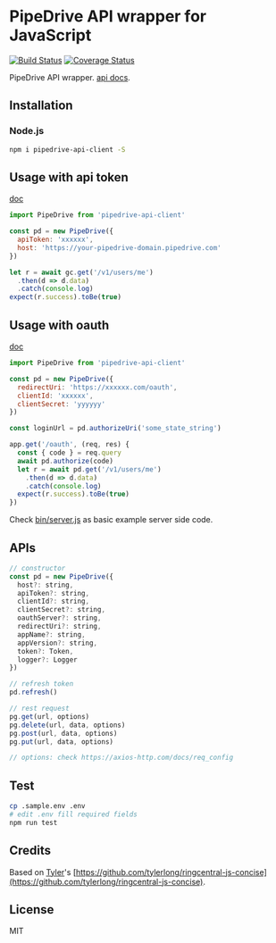 # PipeDrive API wrapper for JavaScript

[![Build Status](https://img.shields.io/endpoint.svg?url=https%3A%2F%2Factions-badge.atrox.dev%2Fatrox%2Fsync-dotenv%2Fbadge)](https://github.com/zxdong262/pipedrive-api-client/actions)
[![Coverage Status](https://coveralls.io/repos/github/zxdong262/pipedrive-api-client/badge.svg?branch=release)](https://coveralls.io/github/zxdong262/pipedrive-api-client?branch=release)

PipeDrive API wrapper. [api docs](https://developers.pipedrive.com/docs/api/v1).

## Installation

### Node.js

```bash
npm i pipedrive-api-client -S
```

## Usage with api token

[doc](https://pipedrive.readme.io/docs/how-to-find-the-api-token)

```js
import PipeDrive from 'pipedrive-api-client'

const pd = new PipeDrive({
  apiToken: 'xxxxxx',
  host: 'https://your-pipedrive-domain.pipedrive.com'
})

let r = await gc.get('/v1/users/me')
  .then(d => d.data)
  .catch(console.log)
expect(r.success).toBe(true)

```

## Usage with oauth

[doc](https://pipedrive.readme.io/docs/marketplace-oauth-authorization)

```js
import PipeDrive from 'pipedrive-api-client'

const pd = new PipeDrive({
  redirectUri: 'https://xxxxxx.com/oauth',
  clientId: 'xxxxxx',
  clientSecret: 'yyyyyy'
})

const loginUrl = pd.authorizeUri('some_state_string')

app.get('/oauth', (req, res) {
  const { code } = req.query
  await pd.authorize(code)
  let r = await pd.get('/v1/users/me')
    .then(d => d.data)
    .catch(console.log)
  expect(r.success).toBe(true)
})

```

Check [bin/server.js](bin/server.js) as basic example server side code.

## APIs

```js
// constructor
const pd = new PipeDrive({
  host?: string,
  apiToken?: string,
  clientId?: string,
  clientSecret?: string,
  oauthServer?: string,
  redirectUri?: string,
  appName?: string,
  appVersion?: string,
  token?: Token,
  logger?: Logger
})

// refresh token
pd.refresh()

// rest request
pg.get(url, options)
pg.delete(url, data, options)
pg.post(url, data, options)
pg.put(url, data, options)

// options: check https://axios-http.com/docs/req_config
```

## Test

```bash
cp .sample.env .env
# edit .env fill required fields
npm run test
```

## Credits

Based on [Tyler](https://github.com/tylerlong)'s [https://github.com/tylerlong/ringcentral-js-concise](https://github.com/tylerlong/ringcentral-js-concise).

## License

MIT
